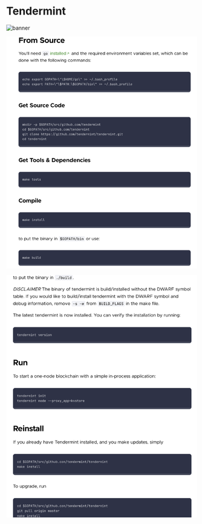 # Tendermint

![banner](docs/tendermint-core-image.jpg)

![banner](docs/installtender1.png)

![banner](docs/installtender2.png)


